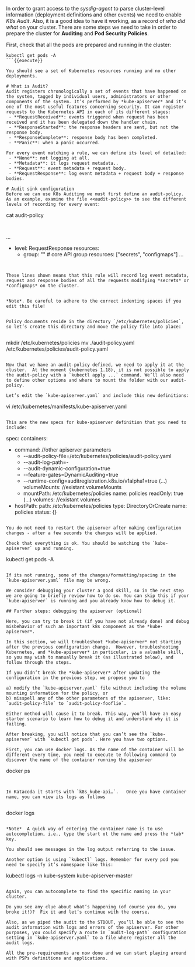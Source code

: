 In order to grant access to the *sysdig-agent* to parse cluster-level information (deployment definitions and other events) we need to enable *K8s Audit*. Also, it is a good idea to have it working, as a record of *who did what* on your cluster. There are some steps we need to take in order to prepare the cluster for **Auditing** and **Pod Security Policies**.

First, check that all the pods are prepared and running in the cluster:

```
kubectl get pods -A
```{{execute}}

You should see a set of Kubernetes resources running and no other deployments.

# What is Audit?
Audit registers chronologically a set of events that have happened on the system, tagged by individual users, administrators or other components of the system. It’s performed by *kube-apiserver* and it’s one of the most useful features concerning security. It can register requests to the Kubernetes API in each of its different stages:
 - **RequestReceived**: events triggered when request has been received and it has been delegated down the handler chain.
 - **ResponseStarted**: the response headers are sent, but not the response body.
 - **ResponseComplete**: response body has been completed.
 - **Panic**: when a panic occurred.

For every event matching a rule, we can define its level of detailed:
 - **None**: not logging at all.
 - **Metadata**: it logs request metadata..
 - **Request**: event metadata + request body.
 - **RequestResponse**: log event metadata + request body + response bodies.

# Audit sink configuration
Before we can use K8s Auditing we must first define an audit-policy. As an example, examine the file <<audit-policy>> to see the different levels of recording for every event:

```
cat audit-policy
```{{execute}}


```
...
  - level: RequestResponse
	resources:
	- group: "" # core API group
  	resources: ["secrets", "configmaps"]
...
```


These lines shown means that this rule will record log event metadata, request and response bodies of all the requests modifying *secrets* or *configmaps* on the cluster.


*Note*. Be careful to adhere to the correct indenting spaces if you edit this file!


Policy documents reside in the directory `/etc/kubernetes/policies`, so let’s create this directory and move the policy file into place:


```
mkdir /etc/kubernetes/policies
mv ./audit-policy.yaml /etc/kubernetes/policies/audit-policy.yaml
```{{execute}}

Now that we have an audit-policy defined, we need to apply it at the cluster.  At the moment (kubernetes 1.18), it is not possible to apply the audit-policy with a `kubectl apply ...` command. We’ll also need to define other options and where to mount the folder with our audit-policy.

Let’s edit the `kube-apiserver.yaml` and include this new definitions:

```
vi /etc/kubernetes/manifests/kube-apiserver.yaml
```{{execute}}

This are the new specs for kube-apiserver definition that you need to include:
```
spec:
  containers:
  - command:
    //other apiserver parameters
    - --audit-policy-file=/etc/kubernetes/policies/audit-policy.yaml
    - --audit-log-path=-
    - --audit-dynamic-configuration=true
    - --feature-gates=DynamicAuditing=true
    - --runtime-config=auditregistration.k8s.io/v1alpha1=true
    (...)
    volumeMounts:
    //existant volumeMounts
    - mountPath: /etc/kubernetes/policies
      name: policies
      readOnly: true
    (...)
  volumes:
  //existant volumes
  - hostPath:
      path: /etc/kubernetes/policies
      type: DirectoryOrCreate
    name: policies
status: {}
```

You do not need to restart the apiserver after making configuration changes - after a few seconds the changes will be applied.

Check that everything is ok. You should be watching the `kube-apiserver` up and running.

```
kubectl get pods -A
```{{execute}}

If its not running, some of the changes/formatting/spacing in the `kube-apiserver.yaml` file may be wrong.

We consider debugging your cluster a good skill, so in the next step we are going to briefly review how to do so. You can skip this if your `kube-apiserver` is running and you already know how to debug it.

## Further steps: debugging the apiserver (optional)

Here, you can try to break it (if you have not already done) and debug misbehavior of such an important k8s component as the *kube-apiserver*.

In this section, we will troubleshoot *kube-apiserver* not starting after the previous configuration change.  However, troubleshooting Kubernetes, and *kube-apiserver* in particular, is a valuable skill, so you may wish to manually break it (as illustrated below), and follow through the steps.

If you didn’t break the *kube-apiserver* after updating the configuration in the previous step, we propose you to

a) modify the `kube-apiserver.yaml` file without including the volume mounting information for the policy, or
b) misspell any of the other parameters of the apiserver, like: `audit-policy-file` to `audit-policy-fooflie`.

Either method will cause it to break. This way, you’ll have an easy starter scenario to learn how to debug it and understand why it is failing.

After breaking, you will notice that you can’t see the `kube-apiserver` with `kubectl get pods`. Here you have two options.

First, you can use docker logs. As the name of the container will be different every time, you need to execute te following command to discover the name of the container running the apiserver

```
docker ps
```{{execute}}


In Katacoda it starts with `k8s_kube-api…`.   Once you have container name, you can view its logs as follows


```
docker logs <container-name>
```

*Note*  A quick way of entering the container name is to use autocompletion, i.e., type the start ot the name and press the *tab* key.

You should see messages in the log output referring to the issue.

Another option is using `kubectl` logs. Remember for every pod you need to specify it’s namespace like this:

```
kubectl logs -n kube-system kube-apiserver-master
```{{execute}}

Again, you can autocomplete to find the specific naming in your cluster.

Do you see any clue about what’s happening (of course you do, you broke it!)?  Fix it and let’s continue with the course.

Also, as we piped the audit to the STDOUT, you’ll be able to see the audit information with logs and errors of the apiserver. For other purposes, you could specify a route in `audit-log-path` configuration setting in `kube-apiserver.yaml` to a file where register all the audit logs.

All the pre-requirements are now done and we can start playing around with PSPs definitions and applications.
